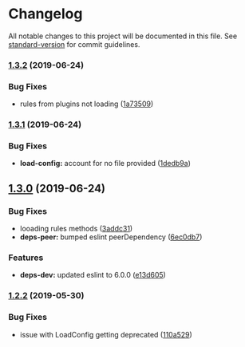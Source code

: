 # Changelog

All notable changes to this project will be documented in this file. See [standard-version](https://github.com/conventional-changelog/standard-version) for commit guidelines.

### [1.3.2](https://github.com/jnmorse/eslint-rule-finder/compare/v1.3.1...v1.3.2) (2019-06-24)


### Bug Fixes

* rules from plugins not loading ([1a73509](https://github.com/jnmorse/eslint-rule-finder/commit/1a73509))



### [1.3.1](https://github.com/jnmorse/eslint-rule-finder/compare/v1.3.0...v1.3.1) (2019-06-24)


### Bug Fixes

* **load-config:** account for no file provided ([1dedb9a](https://github.com/jnmorse/eslint-rule-finder/commit/1dedb9a))



## [1.3.0](https://github.com/jnmorse/eslint-rule-finder/compare/v1.2.2...v1.3.0) (2019-06-24)


### Bug Fixes

* looading rules methods ([3addc31](https://github.com/jnmorse/eslint-rule-finder/commit/3addc31))
* **deps-peer:** bumped eslint peerDependency ([6ec0db7](https://github.com/jnmorse/eslint-rule-finder/commit/6ec0db7))


### Features

* **deps-dev:** updated eslint to 6.0.0 ([e13d605](https://github.com/jnmorse/eslint-rule-finder/commit/e13d605))



### [1.2.2](https://github.com/jnmorse/eslint-rule-finder/compare/v1.2.1...v1.2.2) (2019-05-30)


### Bug Fixes

* issue with LoadConfig getting deprecated ([110a529](https://github.com/jnmorse/eslint-rule-finder/commit/110a529))
